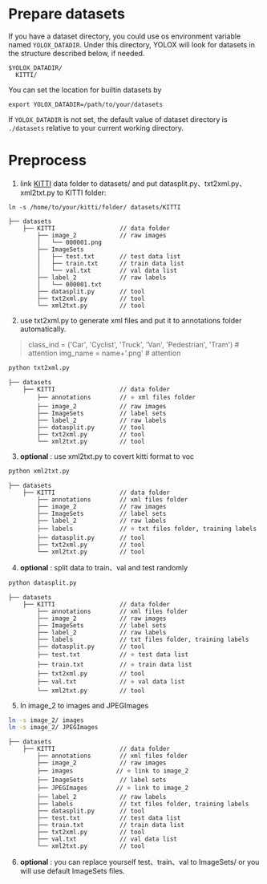 # Prepare datasets

If you have a dataset directory, you could use os environment variable named `YOLOX_DATADIR`. Under this directory, YOLOX will look for datasets in the structure described below, if needed.
```
$YOLOX_DATADIR/
  KITTI/
```
You can set the location for builtin datasets by
```shell
export YOLOX_DATADIR=/path/to/your/datasets
```
If `YOLOX_DATADIR` is not set, the default value of dataset directory is `./datasets` relative to your current working directory.

# Preprocess

1. link [KITTI](https://www.cvlibs.net/datasets/kitti/eval_object.php?obj_benchmark=2d) data folder to datasets/ and put datasplit.py、txt2xml.py、xml2txt.py to KITTI folder:
```shell
ln -s /home/to/your/kitti/folder/ datasets/KITTI
```
```
├── datasets  
    ├── KITTI                  // data folder
        ├── image_2            // raw images
        │   └── 000001.png
        ├── ImageSets
        │   ├── test.txt       // test data list
        │   ├── train.txt      // train data list
        │   └── val.txt        // val data list
        ├── label_2            // raw labels
        │   └── 000001.txt
        ├── datasplit.py       // tool
        ├── txt2xml.py         // tool
        └── xml2txt.py         // tool
```

2. use txt2xml.py to generate xml files and put it to annotations folder automatically.

> class_ind = ('Car', 'Cyclist', 'Truck', 'Van', 'Pedestrian', 'Tram') # attention
> img_name = name+'.png' # attention

```bash
python txt2xml.py
```
```
├── datasets  
    ├── KITTI                  // data folder
        ├── annotations        // ⭐ xml files folder  
        ├── image_2            // raw images
        ├── ImageSets          // label sets
        ├── label_2            // raw labels
        ├── datasplit.py       // tool
        ├── txt2xml.py         // tool
        └── xml2txt.py         // tool
```

3. **optional** : use xml2txt.py to covert kitti format to voc
```bash
python xml2txt.py
```

```
├── datasets  
    ├── KITTI                  // data folder
        ├── annotations        // xml files folder  
        ├── image_2            // raw images
        ├── ImageSets          // label sets
        ├── label_2            // raw labels
        ├── labels             // ⭐ txt files folder, training labels
        ├── datasplit.py       // tool
        ├── txt2xml.py         // tool
        └── xml2txt.py         // tool
```

4. **optional** : split data to train、val and test randomly

```bash
python datasplit.py
```

```
├── datasets  
    ├── KITTI                  // data folder
        ├── annotations        // xml files folder  
        ├── image_2            // raw images
        ├── ImageSets          // label sets
        ├── label_2            // raw labels
        ├── labels             // txt files folder, training labels
        ├── datasplit.py       // tool
        ├── test.txt           // ⭐ test data list
        ├── train.txt          // ⭐ train data list
        ├── txt2xml.py         // tool
        ├── val.txt            // ⭐ val data list
        └── xml2txt.py         // tool
```

5. ln image_2 to images and JPEGImages
```bash
ln -s image_2/ images
ln -s image_2/ JPEGImages
```

```
├── datasets  
    ├── KITTI                  // data folder
        ├── annotations        // xml files folder  
        ├── image_2            // raw images
        ├── images            // ⭐ link to image_2
        ├── ImageSets          // label sets
        ├── JPEGImages        // ⭐ link to image_2
        ├── label_2            // raw labels
        ├── labels             // txt files folder, training labels
        ├── datasplit.py       // tool
        ├── test.txt           // test data list
        ├── train.txt          // train data list
        ├── txt2xml.py         // tool
        ├── val.txt            // val data list
        └── xml2txt.py         // tool
```

6. **optional** : you can replace yourself test、train、val to ImageSets/ or you will use default ImageSets files.
